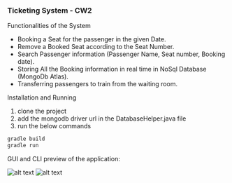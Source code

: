 ### Ticketing System - CW2

Functionalities of the System
<ul>
<li>Booking a Seat for the passenger in the given Date.</li>
<li>Remove a  Booked Seat according to the Seat Number. </li>
<li>Search Passenger information (Passenger Name, Seat number, Booking date).</li>
<li>Storing All the Booking information in real time in NoSql Database (MongoDb Atlas).</li>   
<li>Transferring passengers to train from the waiting room.</li>  
</ul>

Installation and Running
1. clone the project
2. add the mongodb driver url in the DatabaseHelper.java file
3. run the below commands

```javascript
gradle build
gradle run
```
	
GUI and CLI preview of the application:

![alt text](https://user-images.githubusercontent.com/61581197/91202014-d661f300-e71e-11ea-8c17-dd45fa0616e4.png)
![alt text](https://user-images.githubusercontent.com/61581197/91201769-808d4b00-e71e-11ea-8b5f-227f5c50198a.png)

